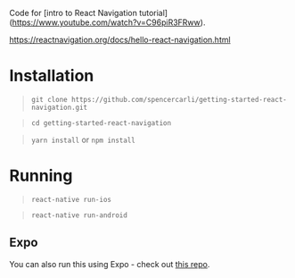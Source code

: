 Code for [intro to React Navigation tutorial]
(https://www.youtube.com/watch?v=C96piR3FRww).

https://reactnavigation.org/docs/hello-react-navigation.html

# Installation
> `git clone https://github.com/spencercarli/getting-started-react-navigation.git`

> `cd getting-started-react-navigation`

> `yarn install` or `npm install`


# Running
> `react-native run-ios`

> `react-native run-android`

## Expo

You can also run this using Expo - check out
[this repo](https://github.com/ricbermo/getting-started-react-navigation-expo).

